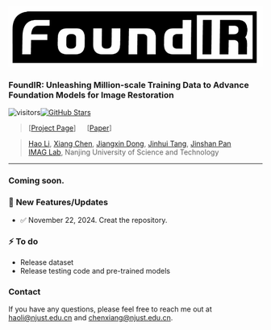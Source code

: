 <p align="center">
  <img src="assets/logo.png" height=120>
</p>

### FoundIR: Unleashing Million-scale Training Data to Advance Foundation Models for Image Restoration
![visitors](https://visitor-badge.laobi.icu/badge?page_id=House-Leo/FoundIR)[![GitHub Stars](https://img.shields.io/github/stars/House-Leo/FoundIR?style=social)](https://github.com/House-Leo/FoundIR)
> [[Project Page](https://www.foundir.net)]  &emsp; [[Paper]()]

> [Hao Li](https://house-leo.github.io/), [Xiang Chen](https://cschenxiang.github.io/), [Jiangxin Dong](https://scholar.google.com/citations?user=ruebFVEAAAAJ&hl=zh-CN&oi=ao), [Jinhui Tang](https://scholar.google.com/citations?user=ByBLlEwAAAAJ&hl=zh-CN), [Jinshan Pan](https://jspan.github.io/) <br>
> [IMAG Lab](https://imag-njust.net/), Nanjing University of Science and Technology

<!-- --- -->
<!-- <p align="center">
  <img width="800" src="./assets/fig1.png">
</p> -->

<!-- *CFDVSR mainly consists of a propagation module with the discriminative alignment correction (DAC) and a collaborative feedback propagation (CFP) module. The DAC uses shallow features ft to explore more details information after feature warping, which corrects the aligned features for propagation.  The Feedback ConvGRU and gated collaborate feed-forward block (GCFB) in CFP bring more temporal interactions between different timestep featuresfrom forward and backward propagation simultaneously.* -->

---

### Coming soon.

### 🚩 **New Features/Updates**

- ✅ November 22, 2024. Creat the repository.

### ⚡ **To do**
- Release dataset
- Release testing code and pre-trained models



<!-- ### Results
- **Quantitative Results**
<img width="800" src="./assets/quantitative_results.png">

- **Qualitative Results**
<img width="800" src="./assets/qualitative_1.png">
<img width="803" src="./assets/qualitative_2.png"> -->


<!-- ### Citation
If this work is helpful for your research, please consider citing the following BibTeX entry.
```

 ``` -->


### Contact
If you have any questions, please feel free to reach me out at <a href="mailto:haoli@njust.edu.cn">haoli@njust.edu.cn</a> and <a href="mailto:chenxiang@njust.edu.cn">chenxiang@njust.edu.cn</a>.
